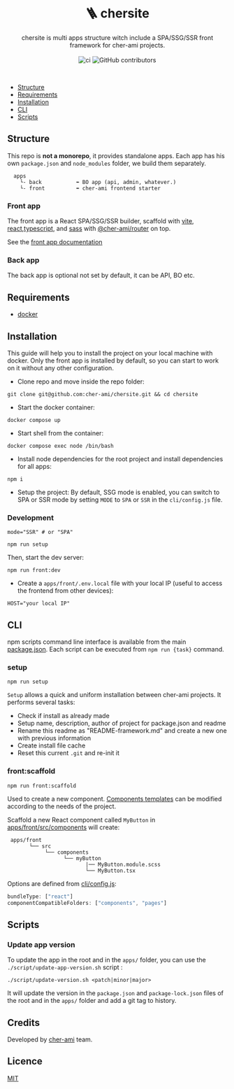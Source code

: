 <h1 align="center" style="text-align:center">🪜 chersite</h1>

<p align="center">
chersite is multi apps structure witch include a SPA/SSG/SSR front framework for cher-ami projects.

<br/>
<br/>
<img alt="ci" src="https://github.com/cher-ami/chersite/actions/workflows/ci.yml/badge.svg">
<img alt="GitHub contributors" src="https://img.shields.io/github/contributors/cher-ami/chersite">
</p>

<br/>

- [Structure](#structure)
- [Requirements](#requirements)
- [Installation](#installation)
- [CLI](#cli)
- [Scripts](#scripts)

## Structure

This repo is **not a monorepo**, it provides standalone apps.
Each app has his own `package.json` and `node_modules` folder, we build them separately.

```
  apps
    └- back           ⬅ BO app (api, admin, whatever.)
    └- front          ⬅ cher-ami frontend starter
```

### Front app

The front app is a React SPA/SSG/SSR builder, scaffold with [vite](https://vitejs.dev/), [react](https://reactjs.org/),[typescript](https://www.typescriptlang.org/), and [sass](https://sass-lang.com/) with [@cher-ami/router](https://github.com/cher-ami/router) on top.

See the [front app documentation](apps/front/README.md)

### Back app

The back app is optional not set by default, it can be API, BO etc.

## Requirements

- [docker](https://www.docker.com/)

## Installation

This guide will help you to install the project on your local machine with docker.
Only the front app is installed by default, so you can start to work on it without any other configuration.

- Clone repo and move inside the repo folder:

```shell
git clone git@github.com:cher-ami/chersite.git && cd chersite
```

- Start the docker container:

```shell
docker compose up
```

- Start shell from the container:

```shell
docker compose exec node /bin/bash
```

- Install node dependencies for the root project and install dependencies for all apps:

```shell
npm i
```

- Setup the project:
  By default, SSG mode is enabled, you can switch to SPA or SSR mode by setting `MODE` to `SPA` or `SSR`  in the `cli/config.js` file.
### Development

```shell
mode="SSR" # or "SPA"
```

```shell
npm run setup
```

Then, start the dev server:

```shell
npm run front:dev
```

- Create a `apps/front/.env.local` file with your local IP (useful to access the frontend from other devices):

```shell
HOST="your local IP"
```

## CLI

npm scripts command line interface is available from the main [package.json](./package.json).
Each script can be executed from `npm run {task}` command.

### setup

```shell
npm run setup
```

`Setup` allows a quick and uniform installation between cher-ami projects. It performs several tasks:

- Check if install as already made
- Setup name, description, author of project for package.json and readme
- Rename this readme as "README-framework.md" and create a new one with previous information
- Create install file cache
- Reset this current `.git` and re-init it

### front:scaffold

```shell
npm run front:scaffold
```

Used to create a new component. [Components templates](cli/tasks/scaffold-component/templates)
can be modified according to the needs of the project.

Scaffold a new React component called `MyButton` in [apps/front/src/components](apps/front/src/components) will create:

```
 apps/front
       └── src
            └── components
                  └── myButton
                         |── MyButton.module.scss
                         └── MyButton.tsx
```

Options are defined from [cli/config.js](cli/config.js):

```js
bundleType: ["react"]
componentCompatibleFolders: ["components", "pages"]
```

## Scripts

### Update app version

To update the app in the root and in the `apps/` folder, you can use the `./script/update-app-version.sh` script :

```shell
./script/update-version.sh <patch|minor|major>
```

It will update the version in the `package.json` and `package-lock.json` files of the root and in the `apps/` folder and add a git tag to history.

## Credits

Developed by [cher-ami](https://github.com/cher-ami) team.

## Licence

[MIT](LICENSE)
